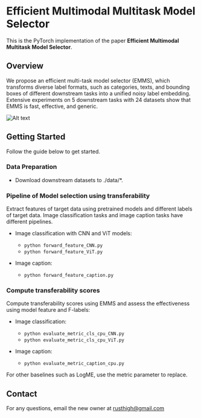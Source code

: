 
# Efficient Multimodal Multitask Model Selector
This is the PyTorch implementation of the paper **Efficient Multimodal Multitask Model Selector**.

## Overview
We propose an efficient multi-task model selector (EMMS), which transforms diverse label formats, such as categories, texts, and bounding boxes of different downstream tasks into a unified noisy label embedding. Extensive experiments on 5 downstream tasks with 24 datasets show that EMMS is fast, effective, and generic.

![Alt text](EMMS.png)

## Getting Started
Follow the guide below to get started.

### Data Preparation
- Download downstream datasets to ./data/*.

### Pipeline of Model selection using transferability
Extract features of target data using pretrained models and different labels of target data. Image classification tasks and image caption tasks have different pipelines.

- Image classification with CNN and ViT models:
  - `python forward_feature_CNN.py`
  - `python forward_feature_ViT.py`

- Image caption:
  - `python forward_feature_caption.py`

### Compute transferability scores
Compute transferability scores using EMMS and assess the effectiveness using model feature and F-labels:
- Image classification:
  - `python evaluate_metric_cls_cpu_CNN.py`  
  - `python evaluate_metric_cls_cpu_ViT.py`

- Image caption:
  - `python evaluate_metric_caption_cpu.py`

For other baselines such as LogME, use the metric parameter to replace.

## Contact
For any questions, email the new owner at rusthigh@gmail.com